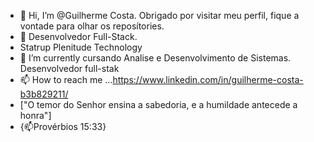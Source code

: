 - 👋 Hi, I’m @Guilherme Costa. Obrigado por visitar meu perfil, fique a vontade para olhar os reposítories.
- 👀  Desenvolvedor Full-Stack.
-  Statrup Plenitude Technology
- 🌱 I’m currently  cursando Analise e Desenvolvimento de Sistemas. Desenvolvedor full-stak
- 📫 How to reach me ...https://www.linkedin.com/in/guilherme-costa-b3b829211/
- ["O temor do Senhor ensina a sabedoria, e a humildade antecede a honra"]
- {📫Provérbios 15:33}

<!---
Guilhermereedy/Guilhermereedy is a ✨ special ✨ repository because its `README.md` (this file) appears on your GitHub profile.
You can click the Preview link to take a look at your changes.
--->

